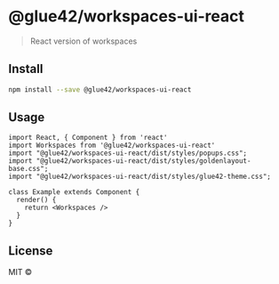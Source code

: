 # @glue42/workspaces-ui-react

> React version of workspaces


## Install

```bash
npm install --save @glue42/workspaces-ui-react
```

## Usage

```tsx
import React, { Component } from 'react'
import Workspaces from '@glue42/workspaces-ui-react'
import "@glue42/workspaces-ui-react/dist/styles/popups.css";
import "@glue42/workspaces-ui-react/dist/styles/goldenlayout-base.css";
import "@glue42/workspaces-ui-react/dist/styles/glue42-theme.css";

class Example extends Component {
  render() {
    return <Workspaces />
  }
}
```

## License

MIT © [](https://github.com/)
